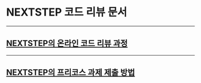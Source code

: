 # NEXTSTEP 코드 리뷰 문서

---
## [NEXTSTEP의 온라인 코드 리뷰 과정](./codereview/README.md)

---
## [NEXTSTEP의 프리코스 과제 제출 방법](./precourse/README.md)
